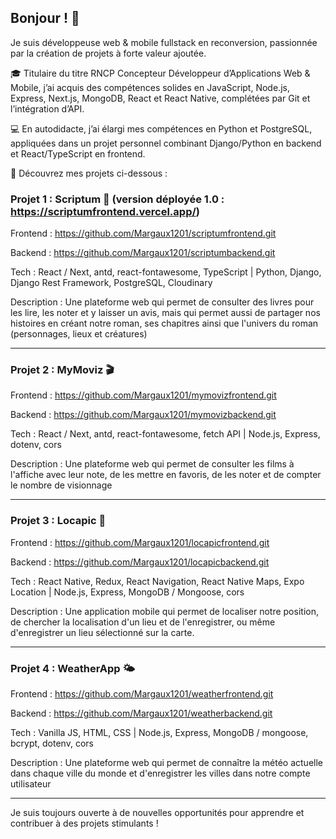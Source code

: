 ## Bonjour ! 👋  
Je suis développeuse web & mobile fullstack en reconversion, passionnée par la création de projets à forte valeur ajoutée.  

🎓 Titulaire du titre RNCP Concepteur Développeur d’Applications Web & Mobile, j’ai acquis des compétences solides en JavaScript, Node.js, Express, Next.js, MongoDB, React et React Native, complétées par Git et l’intégration d’API.  

💻 En autodidacte, j’ai élargi mes compétences en Python et PostgreSQL, appliquées dans un projet personnel combinant Django/Python en backend et React/TypeScript en frontend.  

🔗 Découvrez mes projets ci-dessous : 

### Projet 1 : Scriptum 📖 (version déployée 1.0 : https://scriptumfrontend.vercel.app/)
Frontend : https://github.com/Margaux1201/scriptumfrontend.git

Backend : https://github.com/Margaux1201/scriptumbackend.git

Tech : React / Next, antd, react-fontawesome, TypeScript  |  Python, Django, Django Rest Framework, PostgreSQL, Cloudinary

Description : Une plateforme web qui permet de consulter des livres pour les lire, les noter et y laisser un avis, mais qui permet aussi de partager nos histoires en créant notre roman, ses chapitres ainsi que l'univers du roman (personnages, lieux et créatures)

---

### Projet 2 : MyMoviz 🎬
Frontend : https://github.com/Margaux1201/mymovizfrontend.git

Backend : https://github.com/Margaux1201/mymovizbackend.git

Tech : React / Next, antd, react-fontawesome, fetch API  |  Node.js, Express, dotenv, cors

Description : Une plateforme web qui permet de consulter les films à l'affiche avec leur note, de les mettre en favoris, de les noter et de compter le nombre de visionnage

---
 
### Projet 3 : Locapic 📍
Frontend : https://github.com/Margaux1201/locapicfrontend.git

Backend : https://github.com/Margaux1201/locapicbackend.git

Tech : React Native, Redux, React Navigation, React Native Maps, Expo Location  |  Node.js, Express, MongoDB / Mongoose, cors

Description : Une application mobile qui permet de localiser notre position, de chercher la localisation d'un lieu et de l'enregistrer, ou même d'enregistrer un lieu sélectionné sur la carte.

---

### Projet 4 : WeatherApp 🌤
Frontend : https://github.com/Margaux1201/weatherfrontend.git

Backend : https://github.com/Margaux1201/weatherbackend.git

Tech : Vanilla JS, HTML, CSS  |  Node.js, Express, MongoDB / mongoose, bcrypt, dotenv, cors

Description : Une plateforme web qui permet de connaître la météo actuelle dans chaque ville du monde et d'enregistrer les villes dans notre compte utilisateur

---

Je suis toujours ouverte à de nouvelles opportunités pour apprendre et contribuer à des projets stimulants !

<!--
**Margaux1201/Margaux1201** is a ✨ _special_ ✨ repository because its `README.md` (this file) appears on your GitHub profile.

Here are some ideas to get you started:

- 🔭 I’m currently working on ...
- 🌱 I’m currently learning ...
- 👯 I’m looking to collaborate on ...
- 🤔 I’m looking for help with ...
- 💬 Ask me about ...
- 📫 How to reach me: ...
- 😄 Pronouns: ...
- ⚡ Fun fact: ...
-->
